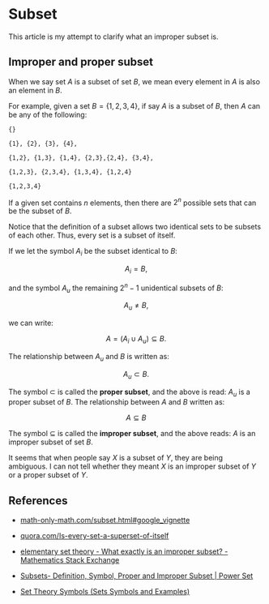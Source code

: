 # Subset

This article is my attempt to clarify what an improper subset is.

## Improper and proper subset 

When we say set $A$ is a subset of set $B$, we mean every element in $A$ is also an element in $B$.

For example, given a set $B = \lbrace 1,2,3,4 \rbrace$, if say $A$ is a subset of $B$, then $A$ can be any of the following: 

``` 
{} 

{1}, {2}, {3}, {4},

{1,2}, {1,3}, {1,4}, {2,3},{2,4}, {3,4},

{1,2,3}, {2,3,4}, {1,3,4}, {1,2,4}

{1,2,3,4}
```

If a given set contains $n$ elements, then there are $2^n$ possible sets that can be the subset of $B$. 

Notice that the definition of a subset allows two identical sets to be subsets of each other. Thus, every set is a subset of itself. 

If we let the symbol $A_i$ be the subset identical to $B$:

$$
A_i = B,
$$

and the symbol $A_u$ the remaining $2^n - 1$ unidentical subsets of $B$: 

$$
A_u \neq B,
$$

we can write: 

$$
A = (A_i \cup A_u) \subseteq B.
$$

The relationship between $A_u$ and $B$ is written as:

$$
A_u \subset B.
$$

The symbol $\subset$ is called the **proper subset**, and the above is read: $A_u$ is a proper subset of $B$. The relationship between $A$ and $B$ written as:

$$
A \subseteq B
$$

The symbol $\subseteq$ is called the **improper subset**, and the above reads: $A$ is an improper subset of set $B$. 

It seems that when people say $X$ is a subset of $Y$, they are being ambiguous. I can not tell whether they meant $X$ is an improper subset of $Y$ or a proper subset of $Y$.

     
## References 

- [math-only-math.com/subset.html#google_vignette](https://www.math-only-math.com/subset.html#google_vignette)
- [quora.com/Is-every-set-a-superset-of-itself](https://www.quora.com/Is-every-set-a-superset-of-itself)
- [elementary set theory - What exactly is an improper subset? - Mathematics Stack Exchange](https://math.stackexchange.com/questions/2370884/what-exactly-is-an-improper-subset) 

- [Subsets- Definition, Symbol, Proper and Improper Subset | Power Set](https://byjus.com/maths/subsets/)
-  [Set Theory Symbols (Sets Symbols and Examples)](https://byjus.com/maths/set-theory-symbols/) 
